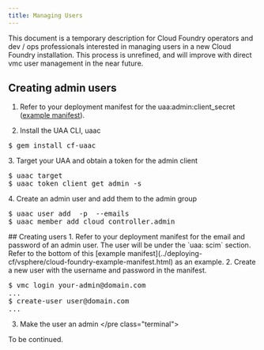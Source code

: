 ```yaml
---
title: Managing Users
---
```


This document is a temporary description for Cloud Foundry operators and dev / ops professionals interested in managing users in a new Cloud Foundry installation. This process is unrefined, and will improve with direct vmc user management in the near future.

## Creating admin users

1. Refer to your deployment manifest for the uaa:admin:client_secret ([example manifest](../deploying-cf/vsphere/cloud-foundry-example-manifest.html)).

2. Install the UAA CLI, uaac
<pre class="terminal">
$ gem install cf-uaac
</pre class="terminal">

3. Target your UAA and obtain a token for the admin client
<pre class="terminal">
$ uaac target <your uaa url>
$ uaac token client get admin -s <admin client_secret>
</pre class="terminal"> 

4. Create an admin user and add them to the admin group
<pre class="terminal">
$ uaac user add <username> -p <password> --emails <email address>
$ uaac member add cloud_controller.admin <username>
</pre class="terminal">

## Creating users

1. Refer to your deployment manifest for the email and password of an admin user. The user will be under the `uaa: scim` section. Refer to the bottom of this [example manifest](../deploying-cf/vsphere/cloud-foundry-example-manifest.html) as an example.

2. Create a new user with the username and password in the manifest.
<pre class="terminal">
$ vmc login your-admin@domain.com
...
$ create-user user@domain.com
...
</pre>

3. Make the user an admin
</pre class="terminal">

To be continued.
